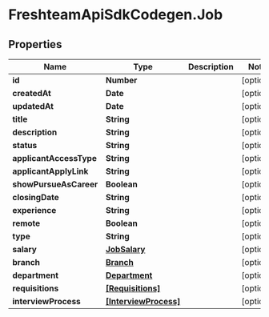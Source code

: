 # FreshteamApiSdkCodegen.Job

## Properties

Name | Type | Description | Notes
------------ | ------------- | ------------- | -------------
**id** | **Number** |  | [optional] 
**createdAt** | **Date** |  | [optional] 
**updatedAt** | **Date** |  | [optional] 
**title** | **String** |  | [optional] 
**description** | **String** |  | [optional] 
**status** | **String** |  | [optional] 
**applicantAccessType** | **String** |  | [optional] 
**applicantApplyLink** | **String** |  | [optional] 
**showPursueAsCareer** | **Boolean** |  | [optional] 
**closingDate** | **String** |  | [optional] 
**experience** | **String** |  | [optional] 
**remote** | **Boolean** |  | [optional] 
**type** | **String** |  | [optional] 
**salary** | [**JobSalary**](JobSalary.md) |  | [optional] 
**branch** | [**Branch**](Branch.md) |  | [optional] 
**department** | [**Department**](Department.md) |  | [optional] 
**requisitions** | [**[Requisitions]**](Requisitions.md) |  | [optional] 
**interviewProcess** | [**[InterviewProcess]**](InterviewProcess.md) |  | [optional] 


